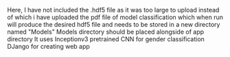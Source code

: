 Here, I have not included the .hdf5 file as it was too large to upload
instead of which i have uploaded the pdf file of model classification which when run will produce the desired hdf5 file and needs to be stored in a new directory named "Models"
Models directory should be placed alongside of app directory
It uses Inceptionv3 pretrained CNN for gender classification
DJango for creating web app
